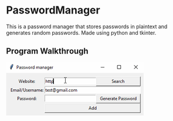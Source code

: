 # PasswordManager
This is a password manager that stores passwords in plaintext and generates random passwords. Made using python and tkinter.

## Program Walkthrough

<img src='https://github.com/thorn-t/PasswordManager/blob/main/walkthrough.gif' title='Video Walkthrough' width='' alt='Video Walkthrough' />
